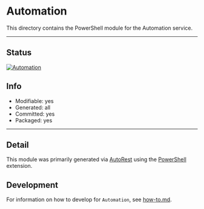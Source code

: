 <!-- region Generated -->
# Automation
This directory contains the PowerShell module for the Automation service.

---
## Status
[![Automation](https://img.shields.io/powershellgallery/v/Automation.svg?style=flat-square&label=Automation "Automation")](https://www.powershellgallery.com/packages/Automation/)

## Info
- Modifiable: yes
- Generated: all
- Committed: yes
- Packaged: yes

---
## Detail
This module was primarily generated via [AutoRest](https://github.com/Azure/autorest) using the [PowerShell](https://github.com/Azure/autorest.powershell) extension.

## Development
For information on how to develop for `Automation`, see [how-to.md](how-to.md).
<!-- endregion -->
